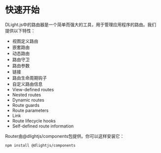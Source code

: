 # 快速开始
DLight.js中的路由器是一个简单而强大的工具，用于管理应用程序的路由。我们提供以下特性：

* 视图定义路由
* 嵌套路由
* 动态路由
* 路由守卫
* 路由参数
* 链接
* 路由生命周期钩子
* 自定义路由信息
* View-defined routes
* Nested routes
* Dynamic routes
* Route guards
* Route parameters
* Link
* Route lifecycle hooks
* Self-defined route information

Router由@dlightjs/components包提供。你可以这样安装它：
```bash
npm install @dlightjs/components
```